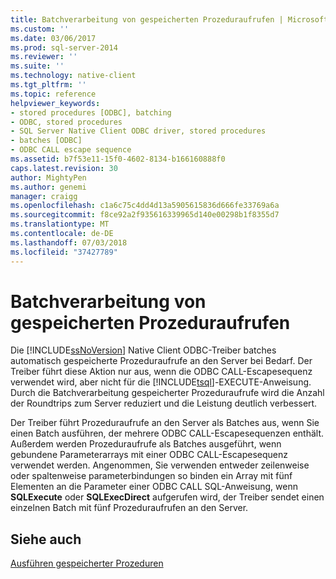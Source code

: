 ```yaml
---
title: Batchverarbeitung von gespeicherten Prozeduraufrufen | Microsoft-Dokumentation
ms.custom: ''
ms.date: 03/06/2017
ms.prod: sql-server-2014
ms.reviewer: ''
ms.suite: ''
ms.technology: native-client
ms.tgt_pltfrm: ''
ms.topic: reference
helpviewer_keywords:
- stored procedures [ODBC], batching
- ODBC, stored procedures
- SQL Server Native Client ODBC driver, stored procedures
- batches [ODBC]
- ODBC CALL escape sequence
ms.assetid: b7f53e11-15f0-4602-8134-b166160888f0
caps.latest.revision: 30
author: MightyPen
ms.author: genemi
manager: craigg
ms.openlocfilehash: c1a6c75c4dd4d13a5905615836d666fe33769a6a
ms.sourcegitcommit: f8ce92a2f935616339965d140e00298b1f8355d7
ms.translationtype: MT
ms.contentlocale: de-DE
ms.lasthandoff: 07/03/2018
ms.locfileid: "37427789"
---
```

# <a name="batching-stored-procedure-calls"></a>Batchverarbeitung von gespeicherten Prozeduraufrufen
  Die [!INCLUDE[ssNoVersion](../../includes/ssnoversion-md.md)] Native Client ODBC-Treiber batches automatisch gespeicherte Prozeduraufrufe an den Server bei Bedarf. Der Treiber führt diese Aktion nur aus, wenn die ODBC CALL-Escapesequenz verwendet wird, aber nicht für die [!INCLUDE[tsql](../../includes/tsql-md.md)]-EXECUTE-Anweisung. Durch die Batchverarbeitung gespeicherter Prozeduraufrufe wird die Anzahl der Roundtrips zum Server reduziert und die Leistung deutlich verbessert.  
  
 Der Treiber führt Prozeduraufrufe an den Server als Batches aus, wenn Sie einen Batch ausführen, der mehrere ODBC CALL-Escapesequenzen enthält. Außerdem werden Prozeduraufrufe als Batches ausgeführt, wenn gebundene Parameterarrays mit einer ODBC CALL-Escapesequenz verwendet werden. Angenommen, Sie verwenden entweder zeilenweise oder spaltenweise parameterbindungen so binden ein Array mit fünf Elementen an die Parameter einer ODBC CALL SQL-Anweisung, wenn **SQLExecute** oder **SQLExecDirect** aufgerufen wird, der Treiber sendet einen einzelnen Batch mit fünf Prozeduraufrufen an den Server.  
  
## <a name="see-also"></a>Siehe auch  
 [Ausführen gespeicherter Prozeduren](running-stored-procedures.md)  
  
  
